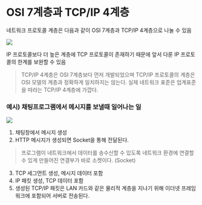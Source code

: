 # OSI 7계층과 TCP/IP 4계층

네트워크 프로토콜 계층은 다음과 같이 OSI 7계층과 TCP/IP 4계층으로 나눌 수 있음

![](https://velog.velcdn.com/images/mmmdo21/post/b22a8105-4e26-4d76-b454-0519fdcc6393/image.png)

IP 프로토콜보다 더 높은 계층에 TCP 프로토콜이 존재하기 때문에 앞서 다룬 IP 프로토콜의 한계를 보완할 수 있음

> TCP/IP 4계층은 OSI 7계층보다 먼저 개발되었으며 TCP/IP 프로토콜의 계층은 OSI 모델의 계층과 정확하게 일치하지는 않는다. 실제 네트워크 표준은 업계표준을 따라는 TCP/IP 4계층에 가깝다.

### 예시) 채팅프로그램에서 메시지를 보낼때 일어나는 일

![](https://velog.velcdn.com/images/mmmdo21/post/73fd398a-24a2-46a8-b7b7-89b64a20bb47/image.png)

1. 채팅창에서 메시지 생성
2. HTTP 메시지가 생성되면 Socket을 통해 전달된다.

> 프로그램이 네트워크에서 데이터를 송수신할 수 있도록 네트워크 환경에 연결할 수 있게 만들어진 연결부가 바로 소켓이다. (Socket)

3. TCP 세그먼트 생성, 메시지 데이터 포함
4. IP 패킷 생성, TCP 데이터 포함
5. 생성된 TCP/IP 패킷은 LAN 카드와 같은 물리적 계층을 지나기 위해 이더넷 프레임워크에 포함되어 서버로 전송된다.